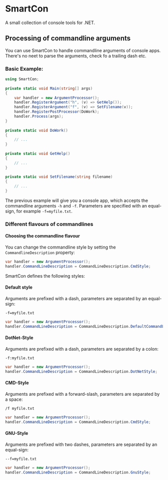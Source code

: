 # SmartCon
A small collection of console tools for .NET.

## Processing of commandline arguments 
You can use SmartCon to handle commandline arguments of console apps.
There's no neet to parse the arguments, check fo a trailing dash etc.

### Basic Example:

```C#
using SmartCon;
  
private static void Main(string[] args)
{
    var handler = new ArgumentProcessor();
    handler.RegisterArgument("h", (v) => GetHelp());
    handler.RegisterArgument("f", (v) => SetFilename(v));
    handler.RegisterPostProcessor(DoWork);
    handler.Process(args);
}
  
private static void DoWork()
{
    // ...
}
  
private static void GetHelp()
{ 
    // ...
}
  
private static void SetFilename(string filename)
{
    // ...
}
```

The previous example will give you a console app, which accepts the commandline arguments `-h` and `-f`.
Parameters are specified with an equal-sign, for example `-f=myfile.txt`.

### Different flavours of commandlines

#### Choosing the commandline flavour
You can change the commandline style by setting the `CommandlineDescription` property:

```C#
var handler = new ArgumentProcessor();
handler.CommandLineDescription = CommandLineDescription.CmdStyle;
```

SmartCon defines the following styles:

#### Default style
Arguments are prefixed with a dash, parameters are separated by an equal-sign:
```
-f=myfile.txt
```
```C#
var handler = new ArgumentProcessor();
handler.CommandLineDescription = CommandLineDescription.DefaultCommandLine;
```

#### DotNet-Style
Arguments are prefixed with a dash, parameters are separated by a colon:
```
-f:myfile.txt
```
```C#
var handler = new ArgumentProcessor();
handler.CommandLineDescription = CommandLineDescription.DotNetStyle;
```

#### CMD-Style
Arguments are prefixed with a forward-slash, parameters are separated by a space:
```
/f myfile.txt
```
```C#
var handler = new ArgumentProcessor();
handler.CommandLineDescription = CommandLineDescription.CmdStyle;
```

#### GNU-Style
Arguments are prefixed with two dashes, parameters are separated by an equal-sign:
```
--f=myfile.txt
```
```C#
var handler = new ArgumentProcessor();
handler.CommandLineDescription = CommandLineDescription.GnuStyle;
```

